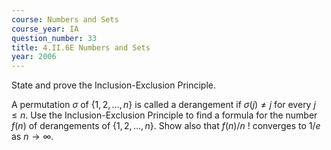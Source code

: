 ```yaml
---
course: Numbers and Sets
course_year: IA
question_number: 33
title: 4.II.6E Numbers and Sets
year: 2006
---
```



State and prove the Inclusion-Exclusion Principle.

A permutation $\sigma$ of $\{1,2, \ldots, n\}$ is called a derangement if $\sigma(j) \neq j$ for every $j \leqslant n$. Use the Inclusion-Exclusion Principle to find a formula for the number $f(n)$ of derangements of $\{1,2, \ldots, n\}$. Show also that $f(n) / n$ ! converges to $1 / e$ as $n \rightarrow \infty$.